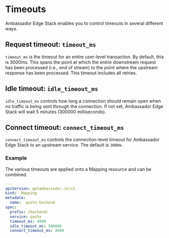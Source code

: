 # Timeouts

Ambassador Edge Stack enables you to control timeouts in several different ways.

## Request timeout: `timeout_ms`

`timeout_ms` is the timeout for an entire user-level transaction. By default, this is 3000ms. This spans the point at which the entire downstream request has been processed (i.e., end of stream) to the point where the upstream response has been processed. This timeout includes all retries.

## Idle timeout: `idle_timeout_ms`

`idle_timeout_ms` controls how long a connection should remain open when no traffic is being sent through the connection. If not set, Ambassador Edge Stack will wait 5 minutes (300000 milliseconds).

## Connect timeout: `connect_timeout_ms`

`connect_timeout_ms` controls the connection-level timeout for Ambassador Edge Stack to an upstream service. The default is `3000m`.

### Example

The various timeouts are applied onto a Mapping resource and can be combined.

```yaml
---
apiVersion: getambassador.io/v1
kind:  Mapping
metadata:
  name:  quote-backend
spec:
  prefix: /backend/
  service: quote
  timeout_ms: 4000
  idle_timeout_ms: 500000
  connect_timeout_ms: 4000
```
